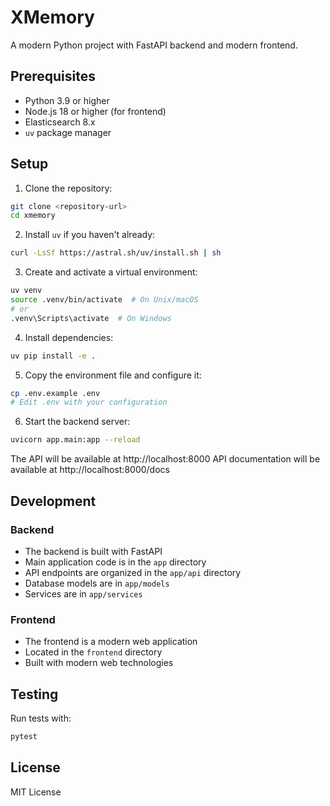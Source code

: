 # XMemory

A modern Python project with FastAPI backend and modern frontend.

## Prerequisites

- Python 3.9 or higher
- Node.js 18 or higher (for frontend)
- Elasticsearch 8.x
- `uv` package manager

## Setup

1. Clone the repository:
```bash
git clone <repository-url>
cd xmemory
```

2. Install `uv` if you haven't already:
```bash
curl -LsSf https://astral.sh/uv/install.sh | sh
```

3. Create and activate a virtual environment:
```bash
uv venv
source .venv/bin/activate  # On Unix/macOS
# or
.venv\Scripts\activate  # On Windows
```

4. Install dependencies:
```bash
uv pip install -e .
```

5. Copy the environment file and configure it:
```bash
cp .env.example .env
# Edit .env with your configuration
```

6. Start the backend server:
```bash
uvicorn app.main:app --reload
```

The API will be available at http://localhost:8000
API documentation will be available at http://localhost:8000/docs

## Development

### Backend

- The backend is built with FastAPI
- Main application code is in the `app` directory
- API endpoints are organized in the `app/api` directory
- Database models are in `app/models`
- Services are in `app/services`

### Frontend

- The frontend is a modern web application
- Located in the `frontend` directory
- Built with modern web technologies

## Testing

Run tests with:
```bash
pytest
```

## License

MIT License 